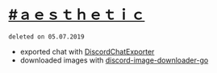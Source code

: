 # [#ａｅｓｔｈｅｔｉｃ](https://iphrojekthi.github.io/archive/aesthetic/499962533940166656)
`deleted on 05.07.2019`
* exported chat with [DiscordChatExporter](https://github.com/Tyrrrz/DiscordChatExporter)
* downloaded images with [discord-image-downloader-go](https://github.com/Seklfreak/discord-image-downloader-go)

